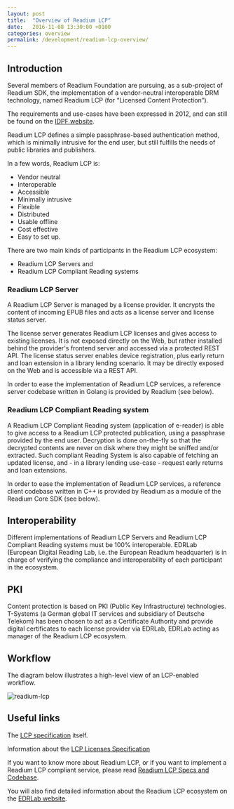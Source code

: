 ```yaml
---
layout: post
title:  "Overview of Readium LCP"
date:   2016-11-08 13:30:00 +0100
categories: overview
permalink: /development/readium-lcp-overview/
---
```


## Introduction

Several members of Readium Foundation are pursuing, as a sub-project of Readium SDK, the implementation of a vendor-neutral interoperable DRM technology, named Readium LCP (for “Licensed Content Protection”).

The requirements and use-cases have been expressed in 2012, and can still be found on the [IDPF website](http://idpf.org/epub-content-protection).

Readium LCP defines a simple passphrase-based authentication method, which is minimally intrusive for the end user,
but still fulfills the needs of public libraries and publishers. 

In a few words, Readium LCP is:
- Vendor neutral
- Interoperable
- Accessible
- Minimally intrusive
- Flexible
- Distributed
- Usable offline
- Cost effective
- Easy to set up.

There are two main kinds of participants in the Readium LCP ecosystem:
* Readium LCP Servers and
* Readium LCP Compliant Reading systems

### Readium LCP Server

A Readium LCP Server is managed by a license provider. It encrypts the content of incoming EPUB files and acts as a license server and license status server.

The license server generates Readium LCP licenses and gives access to existing licenses. It is not exposed directly on the Web, but rather installed behind the provider's frontend server and accessed via a protected REST API.
The license status server enables device registration, plus early return and loan extension in a library lending scenario. It may be directly exposed on the Web and is accessible via a REST API.

In order to ease the implementation of Readium LCP services, a reference server codebase written in Golang is provided by Readium (see below).

### Readium LCP Compliant Reading system

A Readium LCP Compliant Reading system (application of e-reader) is able to give access to a Readium LCP protected publication, using a passphrase provided by the end user. Decryption is done on-the-fly so that the decrypted contents are never on disk where they might be sniffed and/or extracted. Such compliant Reading System is also capable of fetching an updated license, and - in a library lending use-case - request early returns and loan extensions.  

In order to ease the implementation of Readium LCP services, a reference client codebase written in C++ is provided by Readium as a module of the Readium Core SDK (see below).

## Interoperability

Different implementations of Readium LCP Servers and Readium LCP Compliant Reading systems must be 100% interoperable.
EDRLab (European Digital Reading Lab, i.e. the European Readium headquarter) is in charge of verifying the compliance  and interoperability of each participant in the ecosystem.

## PKI

Content protection is based on PKI (Public Key Infrastructure) technologies. T-Systems (a German global IT services and subsidiary of Deutsche Telekom) has been chosen to act as a Certificate Authority and provide digital certificates to each license provider via EDRLab, EDRLab acting as manager of the Readium LCP ecosystem.

## Workflow

The diagram below illustrates a high-level view of an LCP-enabled workflow.

![readium-lcp](/assets/images/readium-lcp.png)

## Useful links

The [LCP specification](/technical/readium-lcp-specification/) itself.

Information about the [LCP Licenses Specification](/technical/readium-lsd-specification/)

If you want to know more about Readium LCP, or if you want to implement a Readium LCP compliant service,
please read [Readium LCP Specs and Codebase](/technical/lcp-specs-codebase/).

You will also find detailed information about the Readium LCP ecosystem on the [EDRLab website](https://edrlab.org/edrlab/readium-lcp-principles/).

